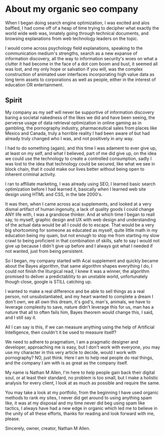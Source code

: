 
<h1> About my organic seo company </h1>
<p>  When I began doing search engine optimization, I was excited and alos baffled, I had come off of a heap of time trying to decipher what exactly the world wide web was, innately going through technical documents, and browsing explanations from web technology leaders on the topic.  <p>I would come across psychology field explanations, speaking to the communication medium's strengths, search as a new expanse of information discovery, all the way to information security's woes on what a clutter it had become in the face of a dot com boom and bust, it seemed all was lost, and my only hope or salvation if you will, was the complex construction of animated user interfaces incorporating high value data as long term assets to corporations as well as people, either in the interest of education OR entertainment. </p>
<h2>Spirit</h2>
<p> My company as my self will never be supportive of information discovery baring a societal nakedness of the likes we did and have been seeing, the perverse usage of data retrieval optimization in online gaming as in gambling, the pornography industry, pharmaceutical sales from places like Mexico and Canada, truly a horrible reality I had been aware of but had already truly changed who I was, and not positively in any way. </p>
<p> I had to do something (again), and this time I was adament to ever give up, at least on my self, and what I believed, part of me did give up, on the idea we could use the technology to create a controlled consumption, sadly I was lost to the idea that technology could be secured, like what we see in block chain, that it could make our lives better without being open to inherent criminal activity. </p>
I ran to affiliate marketing, I was already using SEO, I learned basic search optimization before I had learned it, basically when I learned web site design using HTML and CSS, in the late 2000's. </p> <p>It was then, when I came across acai supplements, and looked at a very dismal artifact of human ingenuity, a lack of quality goods I could change ANY life with, I was a grandiose thinker. And at which time I began to reall say, to myself, graphic design and UX with web design and understanding of the actual data would be all I could do to escape. That would be a very big shortcoming for someone as educated as myself, quite little math in my education being my quam, but not enough to stop me from starting my slow crawl to being proficient in that combination of skills, safe to say I would not give up because I didn't give up before and I always got what I needed if not wanted, just from being persistent. </p>
<p> So I began, my company started with Acai supplement and quickly became about the Bayes algorithm, that same algorithm shapes everything I do, I could not finish the liturgical read, I knew it was a winner, the algorithm promised to deliver a predictabliity to an unstable world, unfortunately though close, google is STILL catching up. 
  <p> I wanted to make a real difference and be able to sell things as a real person, not unsubstantiated, and my heart wanted to complete a dream I don't own, we all own this dream, it's god's, man's, animals, we have to leverage complexity to save, nature didn't leverage this for us, man has a nature that all to often fails him, Bayes theorem would change this, I said, and I still say it. </p>
  <p> All I can say is this, if we can measure anything using the help of Artificial Intelligence, then couldn't it be used to measure itself?</p>
  We need to adhere to pragmatism, I am a pragmatic designer and developer, approaching me is easy, but I don't work with everyone, you may use my character in this very article to decide, would I work with pornography? NO, just think. Here I am to help real people do real things, and the company I am with is as great as the company itself.</p>
 <p> My name is Nathan M Allen, I'm here to help people gain back their digital soul, or at least their standard, no problem is too small, but I make a holistic analysis for every client, I look at as much as possible and require the same.</p>
 You may take a look at my portfolio, from the beginning I have used organic methods to rank my sites, I never did get around to using anything spam like, it was at my disposal and my time never did beg using spam like tactics, I always have had a new edge in organic which led me to believe in  the unity of all these efforts, thanks for reading and look forward with me, please.</p>
 <spa>Sincerely, owner, creator, Nathan M Allen. </span>
